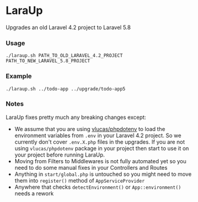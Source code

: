 # LaraUp

Upgrades an old Laravel 4.2 project to Laravel 5.8

### Usage

```Shell
./laraup.sh PATH_TO_OLD_LARAVEL_4.2_PROJECT PATH_TO_NEW_LARAVEL_5.8_PROJECT
```

### Example

```Shell
./laraup.sh ../todo-app ../upgrade/todo-app5
```

### Notes

LaraUp fixes pretty much any breaking changes except:
 - We assume that you are using [vlucas/phpdotenv](https://github.com/vlucas/phpdotenv) to load the environment variables from `.env` in
your Laravel 4.2 project. So we currently don't cover `.env.X.php` files in the upgrades. If you are not using `vlucas/phpdotenv` package in your project
then start to use it on your project before running LaraUp.
 - Moving from Filters to Middlewares is not fully automated yet so you need to do some manual fixes in your Controllers and Routes
 - Anything in `start/global.php` is untouched so you might need to move them into `register()` method of `AppServiceProvider`
 - Anywhere that checks `detectEnvironment()` or `App::environment()` needs a rework
